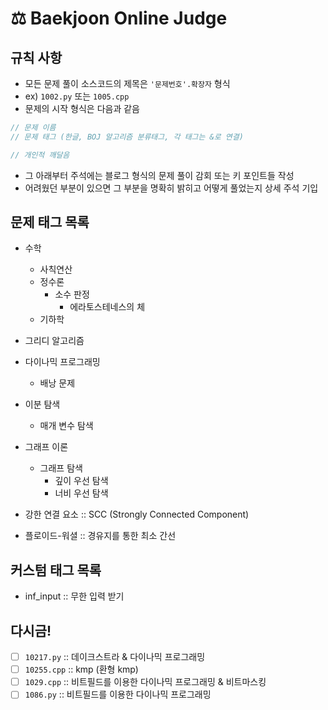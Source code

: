 # ⚖️ Baekjoon Online Judge

## 규칙 사항

- 모든 문제 풀이 소스코드의 제목은 `'문제번호'.확장자` 형식
- ex) `1002.py` 또는 `1005.cpp `
- 문제의 시작 형식은 다음과 같음

```cpp
// 문제 이름
// 문제 태그 (한글, BOJ 알고리즘 분류태그, 각 태그는 &로 연결)

// 개인적 깨달음
```

- 그 아래부터 주석에는 블로그 형식의 문제 풀이 감회 또는 키 포인트들 작성
- 어려웠던 부분이 있으면 그 부분을 명확히 밝히고 어떻게 풀었는지 상세 주석 기입

## 문제 태그 목록

- 수학
    - 사칙연산
    - 정수론
        - 소수 판정
            - 에라토스테네스의 체
    - 기하학

- 그리디 알고리즘
- 다이나믹 프로그래밍
    - 배낭 문제
- 이분 탐색
    - 매개 변수 탐색
- 그래프 이론
    - 그래프 탐색
        - 깊이 우선 탐색
        - 너비 우선 탐색
- 강한 연결 요소 :: SCC (Strongly Connected Component)
- 플로이드-워셜 :: 경유지를 통한 최소 간선

## 커스텀 태그 목록

- inf_input :: 무한 입력 받기

## 다시금!
- [ ] `10217.py` :: 데이크스트라 & 다이나믹 프로그래밍
- [ ] `10255.cpp` :: kmp (환형 kmp)
- [ ] `1029.cpp` :: 비트필드를 이용한 다이나믹 프로그래밍 & 비트마스킹
- [ ] `1086.py` :: 비트필드를 이용한 다이나믹 프로그래밍